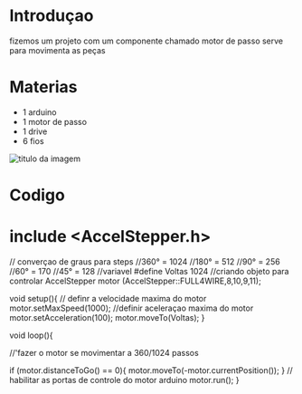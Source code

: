 # Introduçao
fizemos um projeto com um componente chamado motor de passo serve para movimenta as peças

# Materias

- 1 arduino
- 1 motor de passo
- 1 drive
- 6 fios


![titulo da imagem](arquivo.png)


# Codigo

# include <AccelStepper.h>

// converçao de graus para steps
//360° = 1024
//180° = 512
//90° = 256
//60° = 170
//45° = 128
//variavel
#define Voltas 1024
//criando objeto para controlar
AccelStepper motor (AccelStepper::FULL4WIRE,8,10,9,11);

void setup(){
// definr a velocidade maxima do motor
motor.setMaxSpeed(1000);
//definir aceleraçao maxima do motor
motor.setAcceleration(100);
 motor.moveTo(Voltas);
}

void loop(){
  
  //'fazer o motor se movimentar a 360/1024 passos
 
if  (motor.distanceToGo() == 0){
    motor.moveTo(-motor.currentPosition());
  }
  // habilitar as portas de controle do motor arduino
  motor.run();
}
